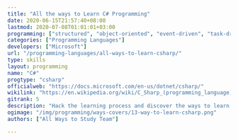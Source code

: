 ```yaml
---
title: "All the ways to Learn C# Programming"
date: 2020-06-15T21:57:40+08:00
lastmod: 2020-07-08T01:01:01+03:00
programming: ["structured", "object-oriented", "event-driven", "task-driven", "functional", "generic", "reflective", "concurrent"]
categories: ["Programming Languages"]
developers: ["Microsoft"]
url: "/programming-languages/all-ways-to-learn-csharp/"
type: skills
layout: programming
name: "C#"
progtype: "csharp"
officialweb: "https://docs.microsoft.com/en-us/dotnet/csharp/"
wikilink: "https://en.wikipedia.org/wiki/C_Sharp_(programming_language)"
gitrank: 5
description: "Hack the learning process and discover the ways to learn C# programming easier with their pros and cons suggested for any level from beginner to professional."
ogimage: "/img/programming/ways-covers/13-way-to-learn-csharp.png"
authors: ["All Ways to Study Team"]

---
```


